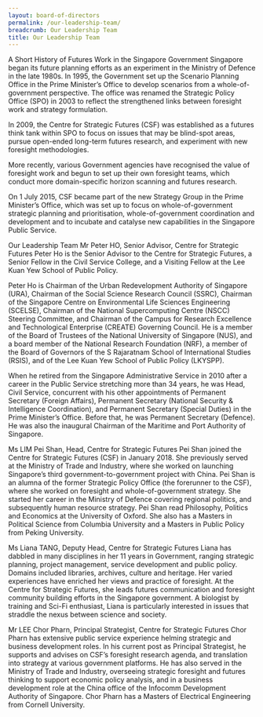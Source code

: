 ```yaml
---
layout: board-of-directors
permalink: /our-leadership-team/
breadcrumb: Our Leadership Team
title: Our Leadership Team
---
```



A Short History of Futures Work in the Singapore Government
Singapore began its future planning efforts as an experiment in the Ministry of Defence in the late 1980s. In 1995, the Government set up the Scenario Planning Office in the Prime Minister’s Office to develop scenarios from a whole-of-government perspective. The office was renamed the Strategic Policy Office (SPO) in 2003 to reflect the strengthened links between foresight work and strategy formulation.

In 2009, the Centre for Strategic Futures (CSF) was established as a futures think tank within SPO to focus on issues that may be blind-spot areas, pursue open-ended long-term futures research, and experiment with new foresight methodologies.

More recently, various Government agencies have recognised the value of foresight work and begun to set up their own foresight teams, which conduct more domain-specific horizon scanning and futures research.

On 1 July 2015, CSF became part of the new Strategy Group in the Prime Minister’s Office, which was set up to focus on whole-of-government strategic planning and prioritisation, whole-of-government coordination and development and to incubate and catalyse new capabilities in the Singapore Public Service.

Our Leadership Team
Mr Peter HO, Senior Advisor, Centre for Strategic Futures
Peter Ho is the Senior Advisor to the Centre for Strategic Futures, a Senior Fellow in the Civil Service College, and a Visiting Fellow at the Lee Kuan Yew School of Public Policy.

Peter Ho is Chairman of the Urban Redevelopment Authority of Singapore (URA), Chairman of the Social Science Research Council (SSRC), Chairman of the Singapore Centre on Environmental Life Sciences Engineering (SCELSE), Chairman of the National Supercomputing Centre (NSCC) Steering Committee, and Chairman of the Campus for Research Excellence and Technological Enterprise (CREATE) Governing Council. He is a member of the Board of Trustees of the National University of Singapore (NUS), and a board member of the National Research Foundation (NRF), a member of the Board of Governors of the S Rajaratnam School of International Studies (RSIS), and of the Lee Kuan Yew School of Public Policy (LKYSPP).

When he retired from the Singapore Administrative Service in 2010 after a career in the Public Service stretching more than 34 years, he was Head, Civil Service, concurrent with his other appointments of Permanent Secretary (Foreign Affairs), Permanent Secretary (National Security & Intelligence Coordination), and Permanent Secretary (Special Duties) in the Prime Minister’s Office. Before that, he was Permanent Secretary (Defence). He was also the inaugural Chairman of the Maritime and Port Authority of Singapore.

Ms LIM Pei Shan, Head, Centre for Strategic Futures
Pei Shan joined the Centre for Strategic Futures (CSF) in January 2018. She previously served at the Ministry of Trade and Industry, where she worked on launching Singapore’s third government-to-government project with China. Pei Shan is an alumna of the former Strategic Policy Office (the forerunner to the CSF), where she worked on foresight and whole-of-government strategy. She started her career in the Ministry of Defence covering regional politics, and subsequently human resource strategy. Pei Shan read Philosophy, Politics and Economics at the University of Oxford. She also has a Masters in Political Science from Columbia University and a Masters in Public Policy from Peking University.

Ms Liana TANG, Deputy Head, Centre for Strategic Futures
Liana has dabbled in many disciplines in her 11 years in Government, ranging strategic planning, project management, service development and public policy. Domains included libraries, archives, culture and heritage. Her varied experiences have enriched her views and practice of foresight. At the Centre for Strategic Futures, she leads futures communication and foresight community building efforts in the Singapore government. A biologist by training and Sci-Fi enthusiast, Liana is particularly interested in issues that straddle the nexus between science and society.

Mr LEE Chor Pharn, Principal Strategist, Centre for Strategic Futures
Chor Pharn has extensive public service experience helming strategic and business development roles. In his current post as Principal Strategist, he supports and advises on CSF’s foresight research agenda, and translation into strategy at various government platforms. He has also served in the Ministry of Trade and Industry, overseeing strategic foresight and futures thinking to support economic policy analysis, and in a business development role at the China office of the Infocomm Development Authority of Singapore. Chor Pharn has a Masters of Electrical Engineering from Cornell University.
